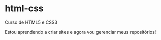 # html-css
 Curso de HTML5 e CSS3

Estou aprendendo a criar sites e agora vou gerenciar meus repositórios!
